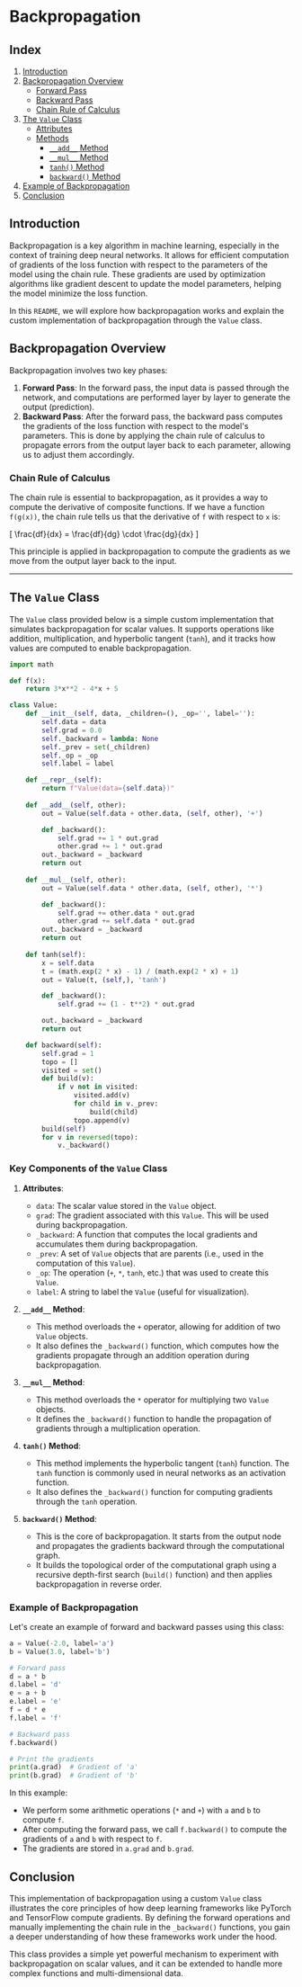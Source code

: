 # Backpropagation

## Index

1. [Introduction](#introduction)
2. [Backpropagation Overview](#backpropagation-overview)
   - [Forward Pass](#forward-pass)
   - [Backward Pass](#backward-pass)
   - [Chain Rule of Calculus](#chain-rule-of-calculus)
3. [The `Value` Class](#the-value-class)
   - [Attributes](#attributes)
   - [Methods](#methods)
     - [`__add__` Method](#add-method)
     - [`__mul__` Method](#mul-method)
     - [`tanh()` Method](#tanh-method)
     - [`backward()` Method](#backward-method)
4. [Example of Backpropagation](#example-of-backpropagation)
5. [Conclusion](#conclusion)

## Introduction

Backpropagation is a key algorithm in machine learning, especially in the context of training deep neural networks. It allows for efficient computation of gradients of the loss function with respect to the parameters of the model using the chain rule. These gradients are used by optimization algorithms like gradient descent to update the model parameters, helping the model minimize the loss function.

In this `README`, we will explore how backpropagation works and explain the custom implementation of backpropagation through the `Value` class.

## Backpropagation Overview

Backpropagation involves two key phases:
1. **Forward Pass**: In the forward pass, the input data is passed through the network, and computations are performed layer by layer to generate the output (prediction).
2. **Backward Pass**: After the forward pass, the backward pass computes the gradients of the loss function with respect to the model's parameters. This is done by applying the chain rule of calculus to propagate errors from the output layer back to each parameter, allowing us to adjust them accordingly.

### Chain Rule of Calculus

The chain rule is essential to backpropagation, as it provides a way to compute the derivative of composite functions. If we have a function `f(g(x))`, the chain rule tells us that the derivative of `f` with respect to `x` is:

\[
\frac{df}{dx} = \frac{df}{dg} \cdot \frac{dg}{dx}
\]

This principle is applied in backpropagation to compute the gradients as we move from the output layer back to the input.

---

## The `Value` Class

The `Value` class provided below is a simple custom implementation that simulates backpropagation for scalar values. It supports operations like addition, multiplication, and hyperbolic tangent (`tanh`), and it tracks how values are computed to enable backpropagation.

```python
import math

def f(x):
    return 3*x**2 - 4*x + 5

class Value:
    def __init__(self, data, _children=(), _op='', label=''):
        self.data = data
        self.grad = 0.0
        self._backward = lambda: None
        self._prev = set(_children)
        self._op = _op
        self.label = label

    def __repr__(self):
        return f"Value(data={self.data})"
    
    def __add__(self, other):
        out = Value(self.data + other.data, (self, other), '+')

        def _backward():
            self.grad += 1 * out.grad
            other.grad += 1 * out.grad
        out._backward = _backward
        return out 
    
    def __mul__(self, other):
        out = Value(self.data * other.data, (self, other), '*')

        def _backward():
            self.grad += other.data * out.grad
            other.grad += self.data * out.grad
        out._backward = _backward
        return out 
    
    def tanh(self):
        x = self.data
        t = (math.exp(2 * x) - 1) / (math.exp(2 * x) + 1)
        out = Value(t, (self,), 'tanh')

        def _backward():
            self.grad += (1 - t**2) * out.grad

        out._backward = _backward
        return out

    def backward(self):
        self.grad = 1
        topo = []
        visited = set()
        def build(v):
            if v not in visited:
                visited.add(v)
                for child in v._prev:
                    build(child)
                topo.append(v)
        build(self)
        for v in reversed(topo):
            v._backward()
```

### Key Components of the `Value` Class

1. **Attributes**:
   - `data`: The scalar value stored in the `Value` object.
   - `grad`: The gradient associated with this `Value`. This will be used during backpropagation.
   - `_backward`: A function that computes the local gradients and accumulates them during backpropagation.
   - `_prev`: A set of `Value` objects that are parents (i.e., used in the computation of this `Value`).
   - `_op`: The operation (`+`, `*`, `tanh`, etc.) that was used to create this `Value`.
   - `label`: A string to label the `Value` (useful for visualization).

2. **`__add__` Method**:
   - This method overloads the `+` operator, allowing for addition of two `Value` objects. 
   - It also defines the `_backward()` function, which computes how the gradients propagate through an addition operation during backpropagation.

3. **`__mul__` Method**:
   - This method overloads the `*` operator for multiplying two `Value` objects.
   - It defines the `_backward()` function to handle the propagation of gradients through a multiplication operation.

4. **`tanh()` Method**:
   - This method implements the hyperbolic tangent (`tanh`) function. The `tanh` function is commonly used in neural networks as an activation function.
   - It also defines the `_backward()` function for computing gradients through the `tanh` operation.

5. **`backward()` Method**:
   - This is the core of backpropagation. It starts from the output node and propagates the gradients backward through the computational graph.
   - It builds the topological order of the computational graph using a recursive depth-first search (`build()` function) and then applies backpropagation in reverse order.

### Example of Backpropagation

Let's create an example of forward and backward passes using this class:

```python
a = Value(-2.0, label='a')
b = Value(3.0, label='b')

# Forward pass
d = a * b
d.label = 'd'
e = a + b
e.label = 'e'
f = d * e
f.label = 'f'

# Backward pass
f.backward()

# Print the gradients
print(a.grad)  # Gradient of 'a'
print(b.grad)  # Gradient of 'b'
```

In this example:
- We perform some arithmetic operations (`*` and `+`) with `a` and `b` to compute `f`.
- After computing the forward pass, we call `f.backward()` to compute the gradients of `a` and `b` with respect to `f`.
- The gradients are stored in `a.grad` and `b.grad`.

## Conclusion

This implementation of backpropagation using a custom `Value` class illustrates the core principles of how deep learning frameworks like PyTorch and TensorFlow compute gradients. By defining the forward operations and manually implementing the chain rule in the `_backward()` functions, you gain a deeper understanding of how these frameworks work under the hood.

This class provides a simple yet powerful mechanism to experiment with backpropagation on scalar values, and it can be extended to handle more complex functions and multi-dimensional data.

